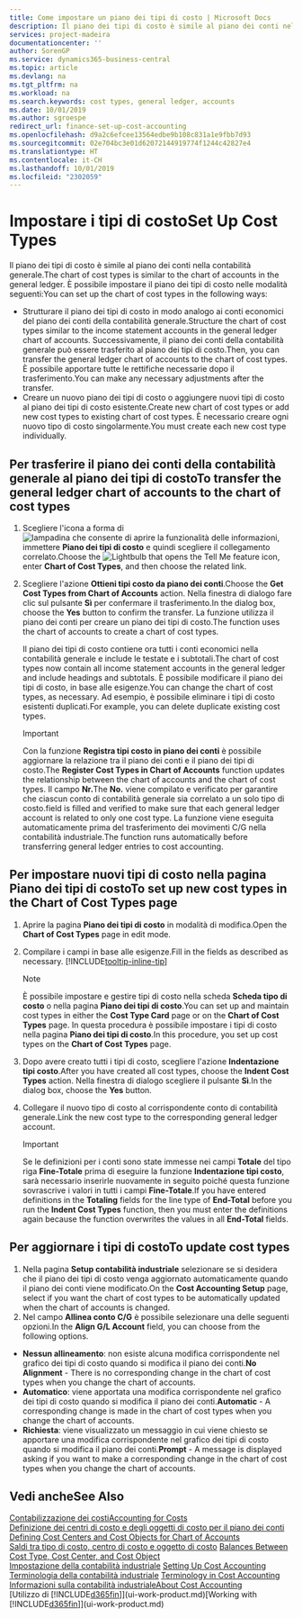 ```yaml
---
title: Come impostare un piano dei tipi di costo | Microsoft Docs
description: Il piano dei tipi di costo è simile al piano dei conti nella contabilità generale.
services: project-madeira
documentationcenter: ''
author: SorenGP
ms.service: dynamics365-business-central
ms.topic: article
ms.devlang: na
ms.tgt_pltfrm: na
ms.workload: na
ms.search.keywords: cost types, general ledger, accounts
ms.date: 10/01/2019
ms.author: sgroespe
redirect_url: finance-set-up-cost-accounting
ms.openlocfilehash: d9a2c6efcee13564edbe9b108c831a1e9fbb7d93
ms.sourcegitcommit: 02e704bc3e01d62072144919774f1244c42827e4
ms.translationtype: HT
ms.contentlocale: it-CH
ms.lasthandoff: 10/01/2019
ms.locfileid: "2302059"
---
```

# <a name="set-up-cost-types"></a><span data-ttu-id="8dcfd-103">Impostare i tipi di costo</span><span class="sxs-lookup"><span data-stu-id="8dcfd-103">Set Up Cost Types</span></span>
<span data-ttu-id="8dcfd-104">Il piano dei tipi di costo è simile al piano dei conti nella contabilità generale.</span><span class="sxs-lookup"><span data-stu-id="8dcfd-104">The chart of cost types is similar to the chart of accounts in the general ledger.</span></span> <span data-ttu-id="8dcfd-105">È possibile impostare il piano dei tipi di costo nelle modalità seguenti:</span><span class="sxs-lookup"><span data-stu-id="8dcfd-105">You can set up the chart of cost types in the following ways:</span></span>  

-   <span data-ttu-id="8dcfd-106">Strutturare il piano dei tipi di costo in modo analogo ai conti economici del piano dei conti della contabilità generale.</span><span class="sxs-lookup"><span data-stu-id="8dcfd-106">Structure the chart of cost types similar to the income statement accounts in the general ledger chart of accounts.</span></span> <span data-ttu-id="8dcfd-107">Successivamente, il piano dei conti della contabilità generale può essere trasferito al piano dei tipi di costo.</span><span class="sxs-lookup"><span data-stu-id="8dcfd-107">Then, you can transfer the general ledger chart of accounts to the chart of cost types.</span></span> <span data-ttu-id="8dcfd-108">È possibile apportare tutte le rettifiche necessarie dopo il trasferimento.</span><span class="sxs-lookup"><span data-stu-id="8dcfd-108">You can make any necessary adjustments after the transfer.</span></span>  
-   <span data-ttu-id="8dcfd-109">Creare un nuovo piano dei tipi di costo o aggiungere nuovi tipi di costo al piano dei tipi di costo esistente.</span><span class="sxs-lookup"><span data-stu-id="8dcfd-109">Create new chart of cost types or add new cost types to existing chart of cost types.</span></span> <span data-ttu-id="8dcfd-110">È necessario creare ogni nuovo tipo di costo singolarmente.</span><span class="sxs-lookup"><span data-stu-id="8dcfd-110">You must create each new cost type individually.</span></span>  

## <a name="to-transfer-the-general-ledger-chart-of-accounts-to-the-chart-of-cost-types"></a><span data-ttu-id="8dcfd-111">Per trasferire il piano dei conti della contabilità generale al piano dei tipi di costo</span><span class="sxs-lookup"><span data-stu-id="8dcfd-111">To transfer the general ledger chart of accounts to the chart of cost types</span></span>  
1.  <span data-ttu-id="8dcfd-112">Scegliere l'icona a forma di ![lampadina che consente di aprire la funzionalità delle informazioni](media/ui-search/search_small.png "Informazioni sull'operazione che si desidera eseguire"), immettere **Piano dei tipi di costo** e quindi scegliere il collegamento correlato.</span><span class="sxs-lookup"><span data-stu-id="8dcfd-112">Choose the ![Lightbulb that opens the Tell Me feature](media/ui-search/search_small.png "Tell me what you want to do") icon, enter **Chart of Cost Types**, and then choose the related link.</span></span>  
2.  <span data-ttu-id="8dcfd-113">Scegliere l'azione **Ottieni tipi costo da piano dei conti**.</span><span class="sxs-lookup"><span data-stu-id="8dcfd-113">Choose the **Get Cost Types from Chart of Accounts** action.</span></span> <span data-ttu-id="8dcfd-114">Nella finestra di dialogo fare clic sul pulsante **Sì** per confermare il trasferimento.</span><span class="sxs-lookup"><span data-stu-id="8dcfd-114">In the dialog box, choose the **Yes** button to confirm the transfer.</span></span> <span data-ttu-id="8dcfd-115">La funzione utilizza il piano dei conti per creare un piano dei tipi di costo.</span><span class="sxs-lookup"><span data-stu-id="8dcfd-115">The function uses the chart of accounts to create a chart of cost types.</span></span>  

    <span data-ttu-id="8dcfd-116">Il piano dei tipi di costo contiene ora tutti i conti economici nella contabilità generale e include le testate e i subtotali.</span><span class="sxs-lookup"><span data-stu-id="8dcfd-116">The chart of cost types now contain all income statement accounts in the general ledger and include headings and subtotals.</span></span> <span data-ttu-id="8dcfd-117">È possibile modificare il piano dei tipi di costo, in base alle esigenze.</span><span class="sxs-lookup"><span data-stu-id="8dcfd-117">You can change the chart of cost types, as necessary.</span></span> <span data-ttu-id="8dcfd-118">Ad esempio, è possibile eliminare i tipi di costo esistenti duplicati.</span><span class="sxs-lookup"><span data-stu-id="8dcfd-118">For example, you can delete duplicate existing cost types.</span></span>  

    > [!IMPORTANT]  
    >  <span data-ttu-id="8dcfd-119">Con la funzione **Registra tipi costo in piano dei conti** è possibile aggiornare la relazione tra il piano dei conti e il piano dei tipi di costo.</span><span class="sxs-lookup"><span data-stu-id="8dcfd-119">The **Register Cost Types in Chart of Accounts** function updates the relationship between the chart of accounts and the chart of cost types.</span></span> <span data-ttu-id="8dcfd-120">Il campo **Nr.**</span><span class="sxs-lookup"><span data-stu-id="8dcfd-120">The **No.**</span></span> <span data-ttu-id="8dcfd-121">viene compilato e verificato per garantire che ciascun conto di contabilità generale sia correlato a un solo tipo di costo.</span><span class="sxs-lookup"><span data-stu-id="8dcfd-121">field is filled and verified to make sure that each general ledger account is related to only one cost type.</span></span> <span data-ttu-id="8dcfd-122">La funzione viene eseguita automaticamente prima del trasferimento dei movimenti C/G nella contabilità industriale.</span><span class="sxs-lookup"><span data-stu-id="8dcfd-122">The function runs automatically before transferring general ledger entries to cost accounting.</span></span>  

## <a name="to-set-up-new-cost-types-in-the-chart-of-cost-types-page"></a><span data-ttu-id="8dcfd-123">Per impostare nuovi tipi di costo nella pagina Piano dei tipi di costo</span><span class="sxs-lookup"><span data-stu-id="8dcfd-123">To set up new cost types in the Chart of Cost Types page</span></span>  
1.  <span data-ttu-id="8dcfd-124">Aprire la pagina **Piano dei tipi di costo** in modalità di modifica.</span><span class="sxs-lookup"><span data-stu-id="8dcfd-124">Open the **Chart of Cost Types** page in edit mode.</span></span>  
2.  <span data-ttu-id="8dcfd-125">Compilare i campi in base alle esigenze.</span><span class="sxs-lookup"><span data-stu-id="8dcfd-125">Fill in the fields as described as necessary.</span></span> [!INCLUDE[tooltip-inline-tip](includes/tooltip-inline-tip_md.md)]

    > [!NOTE]  
    >  <span data-ttu-id="8dcfd-126">È possibile impostare e gestire tipi di costo nella scheda **Scheda tipo di costo** o nella pagina **Piano dei tipi di costo**.</span><span class="sxs-lookup"><span data-stu-id="8dcfd-126">You can set up and maintain cost types in either the **Cost Type Card** page or on the **Chart of Cost Types** page.</span></span> <span data-ttu-id="8dcfd-127">In questa procedura è possibile impostare i tipi di costo nella pagina **Piano dei tipi di costo**.</span><span class="sxs-lookup"><span data-stu-id="8dcfd-127">In this procedure, you set up cost types on the **Chart of Cost Types** page.</span></span>

3.  <span data-ttu-id="8dcfd-128">Dopo avere creato tutti i tipi di costo, scegliere l'azione **Indentazione tipi costo**.</span><span class="sxs-lookup"><span data-stu-id="8dcfd-128">After you have created all cost types, choose the **Indent Cost Types** action.</span></span> <span data-ttu-id="8dcfd-129">Nella finestra di dialogo scegliere il pulsante **Sì**.</span><span class="sxs-lookup"><span data-stu-id="8dcfd-129">In the dialog box, choose the **Yes** button.</span></span>  
4.  <span data-ttu-id="8dcfd-130">Collegare il nuovo tipo di costo al corrispondente conto di contabilità generale.</span><span class="sxs-lookup"><span data-stu-id="8dcfd-130">Link the new cost type to the corresponding general ledger account.</span></span>  

    > [!IMPORTANT]  
    >  <span data-ttu-id="8dcfd-131">Se le definizioni per i conti sono state immesse nei campi **Totale** del tipo riga **Fine-Totale** prima di eseguire la funzione **Indentazione tipi costo**, sarà necessario inserirle nuovamente in seguito poiché questa funzione sovrascrive i valori in tutti i campi **Fine-Totale**.</span><span class="sxs-lookup"><span data-stu-id="8dcfd-131">If you have entered definitions in the **Totaling** fields for the line type of **End-Total** before you run the **Indent Cost Types** function, then you must enter the definitions again because the function overwrites the values in all **End-Total** fields.</span></span>  

## <a name="to-update-cost-types"></a><span data-ttu-id="8dcfd-132">Per aggiornare i tipi di costo</span><span class="sxs-lookup"><span data-stu-id="8dcfd-132">To update cost types</span></span>  
1.  <span data-ttu-id="8dcfd-133">Nella pagina **Setup contabilità industriale** selezionare se si desidera che il piano dei tipi di costo venga aggiornato automaticamente quando il piano dei conti viene modificato.</span><span class="sxs-lookup"><span data-stu-id="8dcfd-133">On the **Cost Accounting Setup** page, select if you want the chart of cost types to be automatically updated when the chart of accounts is changed.</span></span>  
2.  <span data-ttu-id="8dcfd-134">Nel campo **Allinea conto C/G** è possibile selezionare una delle seguenti opzioni.</span><span class="sxs-lookup"><span data-stu-id="8dcfd-134">In the **Align G/L Account** field, you can choose from the following options.</span></span>  

- <span data-ttu-id="8dcfd-135">**Nessun allineamento**: non esiste alcuna modifica corrispondente nel grafico dei tipi di costo quando si modifica il piano dei conti.</span><span class="sxs-lookup"><span data-stu-id="8dcfd-135">**No Alignment** - There is no corresponding change in the chart of cost types when you change the chart of accounts.</span></span>  
- <span data-ttu-id="8dcfd-136">**Automatico**: viene apportata una modifica corrispondente nel grafico dei tipi di costo quando si modifica il piano dei conti.</span><span class="sxs-lookup"><span data-stu-id="8dcfd-136">**Automatic** - A corresponding change is made in the chart of cost types when you change the chart of accounts.</span></span>  
- <span data-ttu-id="8dcfd-137">**Richiesta**: viene visualizzato un messaggio in cui viene chiesto se apportare una modifica corrispondente nel grafico dei tipi di costo quando si modifica il piano dei conti.</span><span class="sxs-lookup"><span data-stu-id="8dcfd-137">**Prompt** - A message is displayed asking if you want to make a corresponding change in the chart of cost types when you change the chart of accounts.</span></span>  

## <a name="see-also"></a><span data-ttu-id="8dcfd-138">Vedi anche</span><span class="sxs-lookup"><span data-stu-id="8dcfd-138">See Also</span></span>  
[<span data-ttu-id="8dcfd-139">Contabilizzazione dei costi</span><span class="sxs-lookup"><span data-stu-id="8dcfd-139">Accounting for Costs</span></span>](finance-manage-cost-accounting.md)  
<span data-ttu-id="8dcfd-140">[Definizione dei centri di costo e degli oggetti di costo per il piano dei conti](finance-defining-cost-centers-and-cost-objects-for-chart-of-accounts.md) </span><span class="sxs-lookup"><span data-stu-id="8dcfd-140">[Defining Cost Centers and Cost Objects for Chart of Accounts](finance-defining-cost-centers-and-cost-objects-for-chart-of-accounts.md) </span></span>  
<span data-ttu-id="8dcfd-141">[Saldi tra tipo di costo, centro di costo e oggetto di costo](finance-balances-between-cost-type-cost-center-and-cost-object.md) </span><span class="sxs-lookup"><span data-stu-id="8dcfd-141">[Balances Between Cost Type, Cost Center, and Cost Object](finance-balances-between-cost-type-cost-center-and-cost-object.md) </span></span>  
<span data-ttu-id="8dcfd-142">[Impostazione della contabilità industriale](finance-set-up-cost-accounting.md) </span><span class="sxs-lookup"><span data-stu-id="8dcfd-142">[Setting Up Cost Accounting](finance-set-up-cost-accounting.md) </span></span>  
<span data-ttu-id="8dcfd-143">[Terminologia della contabilità industriale](finance-terminology-in-cost-accounting.md) </span><span class="sxs-lookup"><span data-stu-id="8dcfd-143">[Terminology in Cost Accounting](finance-terminology-in-cost-accounting.md) </span></span>  
[<span data-ttu-id="8dcfd-144">Informazioni sulla contabilità industriale</span><span class="sxs-lookup"><span data-stu-id="8dcfd-144">About Cost Accounting</span></span>](finance-about-cost-accounting.md)  
<span data-ttu-id="8dcfd-145">[Utilizzo di [!INCLUDE[d365fin](includes/d365fin_md.md)]](ui-work-product.md)</span><span class="sxs-lookup"><span data-stu-id="8dcfd-145">[Working with [!INCLUDE[d365fin](includes/d365fin_md.md)]](ui-work-product.md)</span></span>
